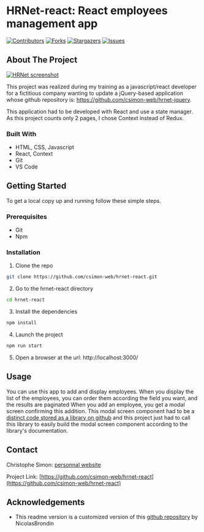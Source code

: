 <!-- PROJECT SHIELDS -->
<!--
*** This template uses markdown "reference style" links for readability.
*** Reference links are enclosed in brackets [ ] instead of parentheses ( ).
*** See the bottom of this document for the declaration of the reference variables
*** for contributors-url, forks-url, etc. This is an optional, concise syntax you may use.
*** https://www.markdownguide.org/basic-syntax/#reference-style-links
-->

# HRNet-react: React employees management app

[![Contributors][contributors-shield]][contributors-url] [![Forks][forks-shield]][forks-url] [![Stargazers][stars-shield]][stars-url] [![Issues][issues-shield]][issues-url]

<!-- ABOUT THE PROJECT -->

## About The Project

[![HRNet screenshot][product-screenshot]](#)

This project was realized during my training as a javascript/react developer for a fictitious company wanting to update a jQuery-based application whose github repository is: https://github.com/csimon-web/hrnet-jquery.

This application had to be developed with React and use a state manager. As this project counts only 2 pages, I chose Context instead of Redux.

### Built With

- HTML, CSS, Javascript
- React, Context
- Git
- VS Code

<!-- GETTING STARTED -->

## Getting Started

To get a local copy up and running follow these simple steps.

### Prerequisites

- Git
- Npm

### Installation

1. Clone the repo

```sh
git clone https://github.com/csimon-web/hrnet-react.git
```

2. Go to the hrnet-react directory

```sh
cd hrnet-react
```

3. Install the dependencies

```sh
npm install
```

4. Launch the project

```sh
npm run start
```

5. Open a browser at the url: http://localhost:3000/

<!-- USAGE EXAMPLES -->

## Usage

You can use this app to add and display employees.
When you display the list of the employees, you can order them according the field you want, and the results are paginated
When you add an employee, you get a modal screen confirming this addition. This modal screen component had to be a [distinct code stored as a library on github](https://github.com/csimon-web/modals-for-react) and this project just had to call this library to easily build the modal screen component according to the library's documentation.

<!-- CONTACT -->

## Contact

Christophe Simon: [personnal website](https://www.csimon.info)

Project Link: [https://github.com/csimon-web/hrnet-react](https://github.com/csimon-web/hrnet-react)

<!-- ACKNOWLEDGEMENTS -->

## Acknowledgements

- This readme version is a customized version of this [github repository](https://github.com/NicolasBrondin/basic-readme-template) by NicolasBrondin

<!-- MARKDOWN LINKS & IMAGES -->
<!-- https://www.markdownguide.org/basic-syntax/#reference-style-links -->

[contributors-shield]: https://img.shields.io/github/contributors/csimon-web/hrnet-react.svg?style=flat-square
[contributors-url]: https://github.com/csimon-web/hrnet-react/graphs/contributors
[forks-shield]: https://img.shields.io/github/forks/csimon-web/hrnet-react.svg?style=flat-square
[forks-url]: https://github.com/csimon-web/hrnet-react/network/members
[stars-shield]: https://img.shields.io/github/stars/csimon-web/hrnet-react.svg?style=flat-square
[stars-url]: https://github.com/csimon-web/hrnet-react/stargazers
[issues-shield]: https://img.shields.io/github/issues/csimon-web/hrnet-react.svg?style=flat-square
[issues-url]: https://github.com/csimon-web/hrnet-react/issues
[product-screenshot]: docs/screenshot.jpg
